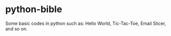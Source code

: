 # python-bible
Some basic codes in python such as: Hello World, Tic-Tac-Toe, Email Slicer, and so on.
